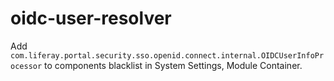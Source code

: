 # oidc-user-resolver

Add `com.liferay.portal.security.sso.openid.connect.internal.OIDCUserInfoProcessor` to components blacklist in System Settings, Module Container.
